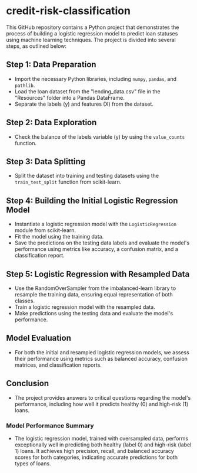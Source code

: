 # credit-risk-classification

This GitHub repository contains a Python project that demonstrates the process of building a logistic regression model to predict loan statuses using machine learning techniques. The project is divided into several steps, as outlined below:

## Step 1: Data Preparation
- Import the necessary Python libraries, including `numpy`, `pandas`, and `pathlib`.
- Load the loan dataset from the "lending_data.csv" file in the "Resources" folder into a Pandas DataFrame.
- Separate the labels (y) and features (X) from the dataset.

## Step 2: Data Exploration
- Check the balance of the labels variable (y) by using the `value_counts` function.

## Step 3: Data Splitting
- Split the dataset into training and testing datasets using the `train_test_split` function from scikit-learn.

## Step 4: Building the Initial Logistic Regression Model
- Instantiate a logistic regression model with the `LogisticRegression` module from scikit-learn.
- Fit the model using the training data.
- Save the predictions on the testing data labels and evaluate the model's performance using metrics like accuracy, a confusion matrix, and a classification report.

## Step 5: Logistic Regression with Resampled Data
- Use the RandomOverSampler from the imbalanced-learn library to resample the training data, ensuring equal representation of both classes.
- Train a logistic regression model with the resampled data.
- Make predictions using the testing data and evaluate the model's performance.

## Model Evaluation
- For both the initial and resampled logistic regression models, we assess their performance using metrics such as balanced accuracy, confusion matrices, and classification reports.

## Conclusion
- The project provides answers to critical questions regarding the model's performance, including how well it predicts healthy (0) and high-risk (1) loans.

### Model Performance Summary
- The logistic regression model, trained with oversampled data, performs exceptionally well in predicting both healthy (label 0) and high-risk (label 1) loans. It achieves high precision, recall, and balanced accuracy scores for both categories, indicating accurate predictions for both types of loans.

